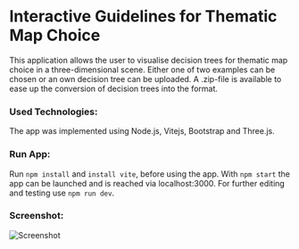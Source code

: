 # Interactive Guidelines for Thematic Map Choice

This application allows the user to visualise decision trees for thematic map choice in a three-dimensional scene.
Either one of two examples can be chosen or an own decision tree can be uploaded. A .zip-file is available to ease up the conversion of decision trees into the format.

### Used Technologies:
The app was implemented using Node.js, Vitejs, Bootstrap and Three.js. 

### Run App:
Run `npm install` and `install vite`, before using the app. With `npm start` the app can be launched and is reached via localhost:3000. For further editing and testing use `npm run dev`.

### Screenshot:
![Screenshot](https://user-images.githubusercontent.com/23523075/177552415-b339816f-43c6-461d-8112-80c005e354a8.PNG)
